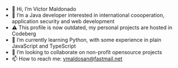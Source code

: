 - 👋 Hi, I’m Víctor Maldonado
- 👀 I’m a Java developer interested in international coooperation, application security and web development
- ⚠️ This profile is now outdated, my personal projects are hosted in Codeberg
- 🌱 I’m currently learning Python, with some experience in plain JavaScript and TypeScript
- 💞️ I’m looking to collaborate on non-profit opensource projects
- 📫 How to reach me: vmaldosan@fastmail.net
